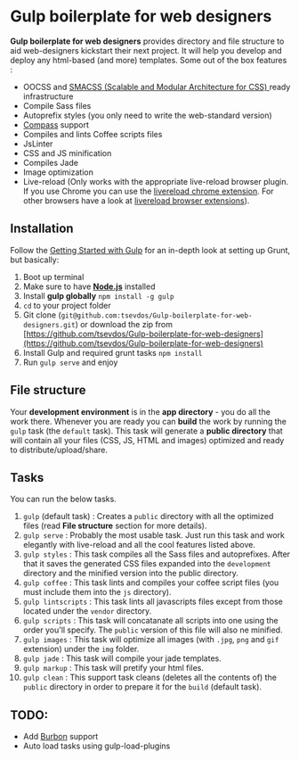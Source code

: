 # Gulp boilerplate for web designers

**Gulp boilerplate for web designers** provides directory and file structure to aid web-designers kickstart their next project. It will help you develop and deploy any html-based (and more) templates. Some out of the box features :

- OOCSS and [SMACSS (Scalable and Modular Architecture for CSS) ](http://smacss.com/) ready infrastructure
- Compile Sass files
- Autoprefix styles (you only need to write the web-standard version)
- [Compass](http://compass-style.org/) support
- Compiles and lints Coffee scripts files
- JsLinter
- CSS and JS minification
- Compiles Jade
- Image optimization
- Live-reload (Only works with the appropriate live-reload browser plugin. If you use Chrome you can use the [livereload chrome extension](https://chrome.google.com/webstore/detail/livereload/jnihajbhpnppcggbcgedagnkighmdlei). For other browsers have a look at [livereload browser extensions](http://feedback.livereload.com/knowledgebase/articles/86242-how-do-i-install-and-use-the-browser-extensions-)).

## Installation

Follow the [Getting Started with Gulp](https://github.com/gulpjs/gulp/blob/master/docs/getting-started.md#getting-started) for an in-depth look at setting up Grunt, but basically:

1. Boot up terminal
2. Make sure to have **[Node.js](http://nodejs.org/download/)** installed
3. Install **gulp globally** `npm install -g gulp`
4. `cd` to your project folder
5. Git clone (`git@github.com:tsevdos/Gulp-boilerplate-for-web-designers.git`) or download the zip from [https://github.com/tsevdos/Gulp-boilerplate-for-web-designers](https://github.com/tsevdos/Gulp-boilerplate-for-web-designers)
7. Install Gulp and required grunt tasks `npm install`
8. Run `gulp serve` and enjoy

## File structure

Your **development environment** is in the **app directory** - you do all the work there. Whenever you are ready you can **build** the work by running the `gulp` task (the `default` task). This task will generate a **public directory** that will contain all your files (CSS, JS, HTML and images) optimized and ready to distribute/upload/share.

## Tasks

You can run the below tasks.

1. `gulp` (default task) : Creates a `public` directory with all the optimized files (read **File structure** section for more details).
2. `gulp serve` : Probably the most usable task. Just run this task and work elegantly with live-reload and all the cool features listed above.
3. `gulp styles` : This task compiles all the Sass files and autoprefixes. After that it saves the generated CSS files expanded into the `development` directory and the minified version into the public directory.
4. `gulp coffee` : This task lints and compiles your coffee script files (you must include them into the `js` directory).
5. `gulp lintscripts` : This task lints all javascripts files except from those located under the `vendor` directory.
6. `gulp scripts` : This task will concatanate all scripts into one using the order you'll specify. The `public` version of this file will also ne minified.
7. `gulp images` : This task will optimize all images (with `.jpg`, `png` and `gif` extension) under the `img` folder.
8. `gulp jade` : This task will compile your jade templates.
9. `gulp markup` : This task will pretify your html files.
10. `gulp clean` : This support task cleans (deletes all the contents of) the `public` directory in order to prepare it for the `build` (default task).

## TODO:

- Add [Burbon](http://bourbon.io/) support
- Auto load tasks using gulp-load-plugins